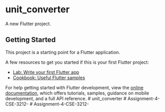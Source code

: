# unit_converter

A new Flutter project.

## Getting Started

This project is a starting point for a Flutter application.

A few resources to get you started if this is your first Flutter project:

- [Lab: Write your first Flutter app](https://docs.flutter.dev/get-started/codelab)
- [Cookbook: Useful Flutter samples](https://docs.flutter.dev/cookbook)

For help getting started with Flutter development, view the
[online documentation](https://docs.flutter.dev/), which offers tutorials,
samples, guidance on mobile development, and a full API reference.
#   u n i t _ c o n v e r t e r  
 #   A s s i g n m e n t - 4 - C S E - 3 2 1 2 -  
 #   A s s i g n m e n t - 4 - C S E - 3 2 1 2 -  
 